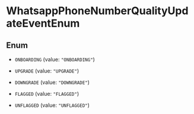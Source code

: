 

# WhatsappPhoneNumberQualityUpdateEventEnum

## Enum


* `ONBOARDING` (value: `"ONBOARDING"`)

* `UPGRADE` (value: `"UPGRADE"`)

* `DOWNGRADE` (value: `"DOWNGRADE"`)

* `FLAGGED` (value: `"FLAGGED"`)

* `UNFLAGGED` (value: `"UNFLAGGED"`)




